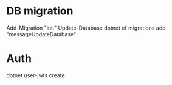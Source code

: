 # DB migration
Add-Migration "init"
Update-Database
dotnet ef migrations add "messageUpdateDatabase"

# Auth
dotnet user-jwts create